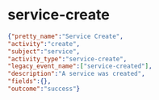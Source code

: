 service-create
==============

```JSON
{"pretty_name":"Service Create",
"activity":"create",
"subject":"service",
"activity_type":"service-create",
"legacy_event_name":["service-created"],
"description":"A service was created",
"fields":{},
"outcome":"success"}
```
